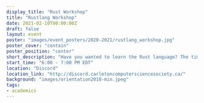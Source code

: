 ```yaml
---
display_title: "Rust Workshop"
title: "Rustlang Workshop"
date: 2021-02-10T00:00:00Z
draft: false
layout: event
poster: "images/event_posters/2020-2021/rustlang_workshop.jpg"
poster_cover: "contain"
poster_position: "center"
short_description: "Have you wanted to learn the Rust language? The time is now! Come out to this week's dev club to learn it from your local Rustacean, Forest Anderson."
start_time: "6:00 - 7:00 PM EDT"
location: "Discord"
location_link: "http://discord.carletoncomputersciencesociety.ca/"
background: "images/orientation2018-min.jpeg"
tags:
- academics
---
```

